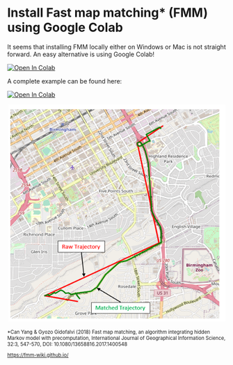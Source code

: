 # Install Fast map matching* (FMM) using Google Colab
It seems that installing FMM locally either on Windows or Mac is not straight forward. An easy alternative is using Google Colab! 

[![Open In Colab](https://colab.research.google.com/assets/colab-badge.svg)](https://colab.research.google.com/github/jalal1/fmm_jupyter/blob/main/Install_fast_map_matching.ipynb)


A complete example can be found here: 

[![Open In Colab](https://colab.research.google.com/assets/colab-badge.svg)](https://colab.research.google.com/github/jalal1/fmm_jupyter/blob/main/Fast_Map_Matching_(FMM)_Example.ipynb)

<p align="center">
  <img src="imgs/raw_matched.PNG" width="500" height="500" />
</p>

<span style="font-size:0.8em">

*Can Yang & Gyozo Gidofalvi (2018) Fast map matching, an algorithm
integrating hidden Markov model with precomputation, International Journal of Geographical Information Science, 32:3, 547-570, DOI: 10.1080/13658816.2017.1400548

https://fmm-wiki.github.io/

</span>


